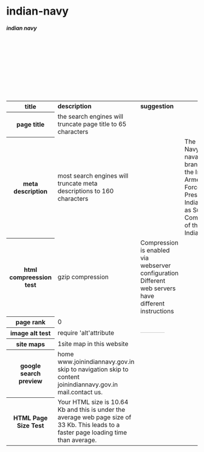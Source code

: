 # indian-navy
<html>

<body>

<table>

<b><i>indian navy</i></b>

<tr>

<th><b> title</b></th>
<td><b>description</b></td>
<td><b>suggestion</b></td><br>

</tr>

<tr>

<th>page title</th>

<td>the search engines will truncate page title to 65 characters </td>
<br>

</tr>

<tr>

<th>meta description</th>
<td>most search engines will truncate meta descriptions to 160 characters<td>
<td>The Indian Navy  is the naval branch of the Indian Armed Forces. The President of India serves as Supreme Commander of the Indian Navy</td><br>


</tr>




<tr>

<th>html compreession test</th>

<td>gzip compression</td>
<td>Compression is enabled via webserver configuration
Different web servers have different instructions</td><br>

</tr>

<tr>


<th>page rank</th>
<td>0</td><br>

</tr>

<tr>

<th>image alt test</th>
<td>require 'alt'attribute</td>
<td><img id= "t750-1695" style ="width:80%; height: auto;" alt="indian navy" src="/image/in.jpg" width="376" height="5"/></td><br>
</tr>

<tr>

<th>site maps</th>

<td>1site map in this website</td><br>

</tr>

<tr>

<th>google search preview</th>

<td>home www.joinindiannavy.gov.in  skip to navigation skip to content joinindiannavy.gov.in mail.contact us.</td><br>

</tr>
<tr>
<th>HTML Page Size Test</th>
<td> Your HTML size is 10.64 Kb and this is under the average web page size of 33 Kb. 
This leads to a faster page loading time than average.</td><br>
</tr>

</table>

</body>

</html>
